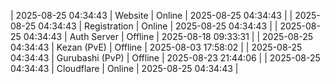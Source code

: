 | 2025-08-25 04:34:43 | Website | Online | 2025-08-25 04:34:43 |
| 2025-08-25 04:34:43 | Registration | Online | 2025-08-25 04:34:43 |
| 2025-08-25 04:34:43 | Auth Server | Offline | 2025-08-18 09:33:31 |
| 2025-08-25 04:34:43 | Kezan (PvE) | Offline | 2025-08-03 17:58:02 |
| 2025-08-25 04:34:43 | Gurubashi (PvP) | Offline | 2025-08-23 21:44:06 |
| 2025-08-25 04:34:43 | Cloudflare | Online | 2025-08-25 04:34:43 |
